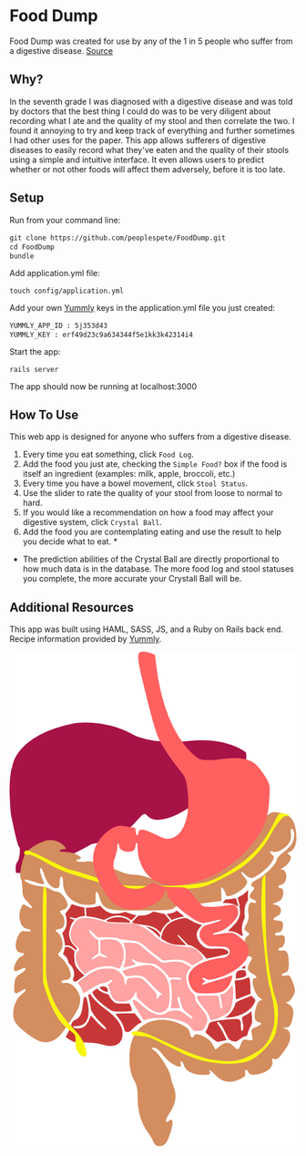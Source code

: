 Food Dump
=========

Food Dump was created for use by any of the 1 in 5 people who suffer from a digestive disease. [Source](http://digestive.niddk.nih.gov/statistics/statistics.aspx)

Why?
-----------
In the seventh grade I was diagnosed with a digestive disease and was told by doctors that the best thing I could do was to be very diligent about recording what I ate and the quality of my stool and then correlate the two.  I found it annoying to try and keep track of everything and further sometimes I had other uses for the paper.  This app allows sufferers of digestive diseases to easily record what they've eaten and the quality of their stools using a simple and intuitive interface.  It even allows users to predict whether or not other foods will affect them adversely, before it is too late.

Setup
------
Run from your command line:
```
git clone https://github.com/peoplespete/FoodDump.git
cd FoodDump
bundle
```
Add application.yml file:
```
touch config/application.yml
```
Add your own [Yummly](https://developer.yummly.com/) keys in the application.yml file you just created:

```
YUMMLY_APP_ID : 5j353d43
YUMMLY_KEY : erf49d23c9a634344f5e1kk3k42314i4
```
Start the app:

```
rails server
```

The app should now be running at localhost:3000


How To Use
-----------
This web app is designed for anyone who suffers from a digestive disease.

1. Every time you eat something, click `Food Log`.
2. Add the food you just ate, checking the `Simple Food?` box if the food is itself an ingredient (examples: milk, apple, broccoli, etc.)
3. Every time you have a bowel movement, click `Stool Status`.
4. Use the slider to rate the quality of your stool from loose to normal to hard.
5. If you would like a recommendation on how a food may affect your digestive system, click `Crystal Ball`.
6. Add the food you are contemplating eating and use the result to help you decide what to eat. *

* The prediction abilities of the Crystal Ball are directly proportional to how much data is in the database.  The more food log and stool statuses you complete, the more accurate your Crystall Ball will be.


Additional Resources
--------------------
This app was built using HAML, SASS, JS, and a Ruby on Rails back end.  Recipe information provided by [Yummly](https://developer.yummly.com/).

![alt tag](/app/assets/images/digestive_system.png)